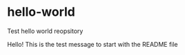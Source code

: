 # hello-world
Test hello world reopsitory

Hello! This is the test message to start with the README file
